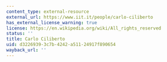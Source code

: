 ```yaml
---
content_type: external-resource
external_url: https://www.iit.it/people/carlo-ciliberto
has_external_license_warning: true
license: https://en.wikipedia.org/wiki/All_rights_reserved
status: ''
title: Carlo Ciliberto
uid: d3226939-3c7b-4242-a511-24917f890654
wayback_url: ''
---
```

